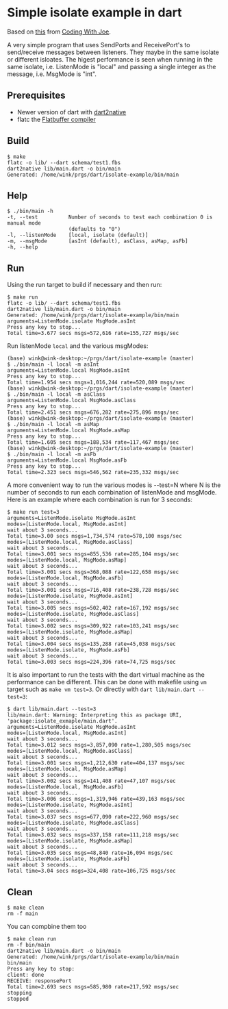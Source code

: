 # Simple isolate example in dart

Based on [this](https://codingwithjoe.com/dart-fundamentals-isolates/) from
[Coding With Joe](codingwithjost.com).

A very simple program that uses SendPorts and ReceivePort's to
send/receive messages between listeners. They maybe in the same
isolate or different isloates. The higest performance is seen
when running in the same isolate, i.e. ListenMode is "local" and
passing a single integer as the message, i.e. MsgMode is "int".

## Prerequisites

- Newer version of dart with [dart2native](https://dart.dev/tools/dart2native)
- flatc the [Flatbuffer compiler](https://google.github.io/flatbuffers/)

## Build
```
$ make
flatc -o lib/ --dart schema/test1.fbs
dart2native lib/main.dart -o bin/main
Generated: /home/wink/prgs/dart/isolate-example/bin/main
```

## Help
```
$ ./bin/main -h
-t, --test          Number of seconds to test each combination 0 is manual mode
                    (defaults to "0")
-l, --listenMode    [local, isolate (default)]
-m, --msgMode       [asInt (default), asClass, asMap, asFb]
-h, --help    
```

## Run

Using the run target to build if necessary and then run:
```
$ make run
flatc -o lib/ --dart schema/test1.fbs
dart2native lib/main.dart -o bin/main
Generated: /home/wink/prgs/dart/isolate-example/bin/main
arguments=ListenMode.isolate MsgMode.asInt
Press any key to stop...
Total time=3.677 secs msgs=572,616 rate=155,727 msgs/sec
```

Run listenMode `local` and the various msgModes:
```
(base) wink@wink-desktop:~/prgs/dart/isolate-example (master)
$ ./bin/main -l local -m asInt
arguments=ListenMode.local MsgMode.asInt
Press any key to stop...
Total time=1.954 secs msgs=1,016,244 rate=520,089 msgs/sec
(base) wink@wink-desktop:~/prgs/dart/isolate-example (master)
$ ./bin/main -l local -m asClass
arguments=ListenMode.local MsgMode.asClass
Press any key to stop...
Total time=2.451 secs msgs=676,282 rate=275,896 msgs/sec
(base) wink@wink-desktop:~/prgs/dart/isolate-example (master)
$ ./bin/main -l local -m asMap
arguments=ListenMode.local MsgMode.asMap
Press any key to stop...
Total time=1.605 secs msgs=188,534 rate=117,467 msgs/sec
(base) wink@wink-desktop:~/prgs/dart/isolate-example (master)
$ ./bin/main -l local -m asFb
arguments=ListenMode.local MsgMode.asFb
Press any key to stop...
Total time=2.323 secs msgs=546,562 rate=235,332 msgs/sec
```

A more convenient way to run the various modes is --test=N
where N is the number of seconds to run each combination of
listenMode and msgMode. Here is an example where each
combination is run for 3 seconds:
```
$ make run test=3
arguments=ListenMode.isolate MsgMode.asInt
modes=[ListenMode.local, MsgMode.asInt]
wait about 3 seconds...
Total time=3.00 secs msgs=1,734,574 rate=578,100 msgs/sec
modes=[ListenMode.local, MsgMode.asClass]
wait about 3 seconds...
Total time=3.001 secs msgs=855,536 rate=285,104 msgs/sec
modes=[ListenMode.local, MsgMode.asMap]
wait about 3 seconds...
Total time=3.001 secs msgs=368,088 rate=122,658 msgs/sec
modes=[ListenMode.local, MsgMode.asFb]
wait about 3 seconds...
Total time=3.001 secs msgs=716,408 rate=238,728 msgs/sec
modes=[ListenMode.isolate, MsgMode.asInt]
wait about 3 seconds...
Total time=3.005 secs msgs=502,402 rate=167,192 msgs/sec
modes=[ListenMode.isolate, MsgMode.asClass]
wait about 3 seconds...
Total time=3.002 secs msgs=309,922 rate=103,241 msgs/sec
modes=[ListenMode.isolate, MsgMode.asMap]
wait about 3 seconds...
Total time=3.004 secs msgs=135,288 rate=45,038 msgs/sec
modes=[ListenMode.isolate, MsgMode.asFb]
wait about 3 seconds...
Total time=3.003 secs msgs=224,396 rate=74,725 msgs/sec
```

It is also important to run the tests with the dart
virtual machine as the performance can be different.
This can be done with makefile using `vm` target such
as `make vm test=3`. Or directly with `dart lib/main.dart --test=3`:
```
$ dart lib/main.dart --test=3
lib/main.dart: Warning: Interpreting this as package URI, 'package:isolate_exmaple/main.dart'.
arguments=ListenMode.isolate MsgMode.asInt
modes=[ListenMode.local, MsgMode.asInt]
wait about 3 seconds...
Total time=3.012 secs msgs=3,857,090 rate=1,280,505 msgs/sec
modes=[ListenMode.local, MsgMode.asClass]
wait about 3 seconds...
Total time=3.001 secs msgs=1,212,630 rate=404,137 msgs/sec
modes=[ListenMode.local, MsgMode.asMap]
wait about 3 seconds...
Total time=3.002 secs msgs=141,408 rate=47,107 msgs/sec
modes=[ListenMode.local, MsgMode.asFb]
wait about 3 seconds...
Total time=3.006 secs msgs=1,319,946 rate=439,163 msgs/sec
modes=[ListenMode.isolate, MsgMode.asInt]
wait about 3 seconds...
Total time=3.037 secs msgs=677,090 rate=222,960 msgs/sec
modes=[ListenMode.isolate, MsgMode.asClass]
wait about 3 seconds...
Total time=3.032 secs msgs=337,158 rate=111,218 msgs/sec
modes=[ListenMode.isolate, MsgMode.asMap]
wait about 3 seconds...
Total time=3.035 secs msgs=48,840 rate=16,094 msgs/sec
modes=[ListenMode.isolate, MsgMode.asFb]
wait about 3 seconds...
Total time=3.04 secs msgs=324,408 rate=106,725 msgs/sec
```

## Clean
```
$ make clean
rm -f main
```

You can compbine them too
```
$ make clean run
rm -f bin/main
dart2native lib/main.dart -o bin/main
Generated: /home/wink/prgs/dart/isolate-example/bin/main
bin/main
Press any key to stop:
client: done
RECEIVE: responsePort
Total time=2.693 secs msgs=585,980 rate=217,592 msgs/sec
stopping
stopped
```
